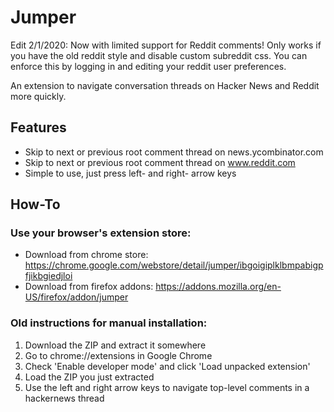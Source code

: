 # Jumper

Edit 2/1/2020: Now with limited support for Reddit comments! Only works if you have the old reddit style and disable custom subreddit css. You can enforce this by logging in and editing your reddit user preferences.

An extension to navigate conversation threads on Hacker News and Reddit more quickly.

## Features

* Skip to next or previous root comment thread on news.ycombinator.com
* Skip to next or previous root comment thread on www.reddit.com
* Simple to use, just press left- and right- arrow keys

## How-To

### Use your browser's extension store:

* Download from chrome store: https://chrome.google.com/webstore/detail/jumper/ibgoigiplklbmpabigpfjikbgiedjloi
* Download from firefox addons: https://addons.mozilla.org/en-US/firefox/addon/jumper

### Old instructions for manual installation:

1. Download the ZIP and extract it somewhere
2. Go to chrome://extensions in Google Chrome
3. Check 'Enable developer mode' and click 'Load unpacked extension'
4. Load the ZIP you just extracted
5. Use the left and right arrow keys to navigate top-level comments in a hackernews thread
